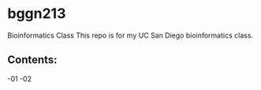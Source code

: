 # bggn213
Bioinformatics Class
This repo is for my UC San Diego bioinformatics class. 

## Contents:
-01
-02
